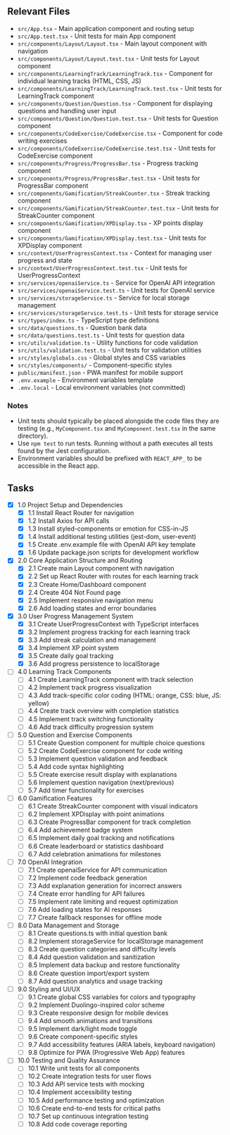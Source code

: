 ## Relevant Files

- `src/App.tsx` - Main application component and routing setup
- `src/App.test.tsx` - Unit tests for main App component
- `src/components/Layout/Layout.tsx` - Main layout component with navigation
- `src/components/Layout/Layout.test.tsx` - Unit tests for Layout component
- `src/components/LearningTrack/LearningTrack.tsx` - Component for individual learning tracks (HTML, CSS, JS)
- `src/components/LearningTrack/LearningTrack.test.tsx` - Unit tests for LearningTrack component
- `src/components/Question/Question.tsx` - Component for displaying questions and handling user input
- `src/components/Question/Question.test.tsx` - Unit tests for Question component
- `src/components/CodeExercise/CodeExercise.tsx` - Component for code writing exercises
- `src/components/CodeExercise/CodeExercise.test.tsx` - Unit tests for CodeExercise component
- `src/components/Progress/ProgressBar.tsx` - Progress tracking component
- `src/components/Progress/ProgressBar.test.tsx` - Unit tests for ProgressBar component
- `src/components/Gamification/StreakCounter.tsx` - Streak tracking component
- `src/components/Gamification/StreakCounter.test.tsx` - Unit tests for StreakCounter component
- `src/components/Gamification/XPDisplay.tsx` - XP points display component
- `src/components/Gamification/XPDisplay.test.tsx` - Unit tests for XPDisplay component
- `src/context/UserProgressContext.tsx` - Context for managing user progress and state
- `src/context/UserProgressContext.test.tsx` - Unit tests for UserProgressContext
- `src/services/openaiService.ts` - Service for OpenAI API integration
- `src/services/openaiService.test.ts` - Unit tests for OpenAI service
- `src/services/storageService.ts` - Service for local storage management
- `src/services/storageService.test.ts` - Unit tests for storage service
- `src/types/index.ts` - TypeScript type definitions
- `src/data/questions.ts` - Question bank data
- `src/data/questions.test.ts` - Unit tests for question data
- `src/utils/validation.ts` - Utility functions for code validation
- `src/utils/validation.test.ts` - Unit tests for validation utilities
- `src/styles/globals.css` - Global styles and CSS variables
- `src/styles/components/` - Component-specific styles
- `public/manifest.json` - PWA manifest for mobile support
- `.env.example` - Environment variables template
- `.env.local` - Local environment variables (not committed)

### Notes

- Unit tests should typically be placed alongside the code files they are testing (e.g., `MyComponent.tsx` and `MyComponent.test.tsx` in the same directory).
- Use `npm test` to run tests. Running without a path executes all tests found by the Jest configuration.
- Environment variables should be prefixed with `REACT_APP_` to be accessible in the React app.

## Tasks

- [x] 1.0 Project Setup and Dependencies
  - [x] 1.1 Install React Router for navigation
  - [x] 1.2 Install Axios for API calls
  - [x] 1.3 Install styled-components or emotion for CSS-in-JS
  - [x] 1.4 Install additional testing utilities (jest-dom, user-event)
  - [x] 1.5 Create .env.example file with OpenAI API key template
  - [x] 1.6 Update package.json scripts for development workflow

- [x] 2.0 Core Application Structure and Routing
  - [x] 2.1 Create main Layout component with navigation
  - [x] 2.2 Set up React Router with routes for each learning track
  - [x] 2.3 Create Home/Dashboard component
  - [x] 2.4 Create 404 Not Found page
  - [x] 2.5 Implement responsive navigation menu
  - [x] 2.6 Add loading states and error boundaries

- [x] 3.0 User Progress Management System
  - [x] 3.1 Create UserProgressContext with TypeScript interfaces
  - [x] 3.2 Implement progress tracking for each learning track
  - [x] 3.3 Add streak calculation and management
  - [x] 3.4 Implement XP point system
  - [x] 3.5 Create daily goal tracking
  - [x] 3.6 Add progress persistence to localStorage

- [ ] 4.0 Learning Track Components
  - [ ] 4.1 Create LearningTrack component with track selection
  - [ ] 4.2 Implement track progress visualization
  - [ ] 4.3 Add track-specific color coding (HTML: orange, CSS: blue, JS: yellow)
  - [ ] 4.4 Create track overview with completion statistics
  - [ ] 4.5 Implement track switching functionality
  - [ ] 4.6 Add track difficulty progression system

- [ ] 5.0 Question and Exercise Components
  - [ ] 5.1 Create Question component for multiple choice questions
  - [ ] 5.2 Create CodeExercise component for code writing
  - [ ] 5.3 Implement question validation and feedback
  - [ ] 5.4 Add code syntax highlighting
  - [ ] 5.5 Create exercise result display with explanations
  - [ ] 5.6 Implement question navigation (next/previous)
  - [ ] 5.7 Add timer functionality for exercises

- [ ] 6.0 Gamification Features
  - [ ] 6.1 Create StreakCounter component with visual indicators
  - [ ] 6.2 Implement XPDisplay with point animations
  - [ ] 6.3 Create ProgressBar component for track completion
  - [ ] 6.4 Add achievement badge system
  - [ ] 6.5 Implement daily goal tracking and notifications
  - [ ] 6.6 Create leaderboard or statistics dashboard
  - [ ] 6.7 Add celebration animations for milestones

- [ ] 7.0 OpenAI Integration
  - [ ] 7.1 Create openaiService for API communication
  - [ ] 7.2 Implement code feedback generation
  - [ ] 7.3 Add explanation generation for incorrect answers
  - [ ] 7.4 Create error handling for API failures
  - [ ] 7.5 Implement rate limiting and request optimization
  - [ ] 7.6 Add loading states for AI responses
  - [ ] 7.7 Create fallback responses for offline mode

- [ ] 8.0 Data Management and Storage
  - [ ] 8.1 Create questions.ts with initial question bank
  - [ ] 8.2 Implement storageService for localStorage management
  - [ ] 8.3 Create question categories and difficulty levels
  - [ ] 8.4 Add question validation and sanitization
  - [ ] 8.5 Implement data backup and restore functionality
  - [ ] 8.6 Create question import/export system
  - [ ] 8.7 Add question analytics and usage tracking

- [ ] 9.0 Styling and UI/UX
  - [ ] 9.1 Create global CSS variables for colors and typography
  - [ ] 9.2 Implement Duolingo-inspired color scheme
  - [ ] 9.3 Create responsive design for mobile devices
  - [ ] 9.4 Add smooth animations and transitions
  - [ ] 9.5 Implement dark/light mode toggle
  - [ ] 9.6 Create component-specific styles
  - [ ] 9.7 Add accessibility features (ARIA labels, keyboard navigation)
  - [ ] 9.8 Optimize for PWA (Progressive Web App) features

- [ ] 10.0 Testing and Quality Assurance
  - [ ] 10.1 Write unit tests for all components
  - [ ] 10.2 Create integration tests for user flows
  - [ ] 10.3 Add API service tests with mocking
  - [ ] 10.4 Implement accessibility testing
  - [ ] 10.5 Add performance testing and optimization
  - [ ] 10.6 Create end-to-end tests for critical paths
  - [ ] 10.7 Set up continuous integration testing
  - [ ] 10.8 Add code coverage reporting

